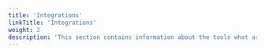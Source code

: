 ```yaml
---
title: 'Integrations'
linkTitle: 'Integrations'
weight: 2
description: 'This section contains information about the tools what are integrated into CVAT.'
---
```

